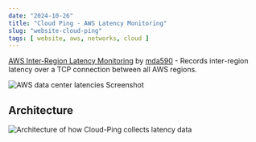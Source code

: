 ```yaml
---
date: "2024-10-26"
title: "Cloud Ping - AWS Latency Monitoring"
slug: "website-cloud-ping"
tags: [ website, aws, networks, cloud ]
---
```




[AWS Inter-Region Latency Monitoring][1] by [mda590][2] - Records inter-region latency over a TCP connection between all AWS regions.

![AWS data center latencies Screenshot][3]

## Architecture

<img src="https://github.com/mda590/cloudping.co/raw/main/images/CloudPing_architecture.png" alt="Architecture of how Cloud-Ping collects latency data" class="image-center" style="background-color:white" />



   [1]: https://www.cloudping.co/grid/p_99/timeframe/1D#
   [2]: https://github.com/mda590
   [3]: /saves/2024/10/images/cloud-ping.png
